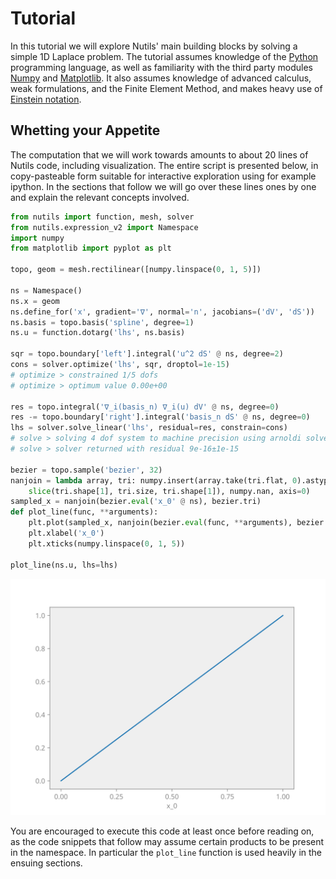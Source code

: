 # Tutorial

In this tutorial we will explore Nutils' main building blocks by solving a
simple 1D Laplace problem. The tutorial assumes knowledge of the
[Python](https://www.python.org/) programming language, as well as familiarity
with the third party modules [Numpy](https://numpy.org/) and
[Matplotlib](https://matplotlib.org/). It also assumes knowledge of advanced
calculus, weak formulations, and the Finite Element Method, and makes heavy use
of [Einstein notation](https://en.wikipedia.org/wiki/Einstein_notation).

## Whetting your Appetite

The computation that we will work towards amounts to about 20 lines of Nutils
code, including visualization. The entire script is presented below, in
copy-pasteable form suitable for interactive exploration using for example
ipython. In the sections that follow we will go over these lines ones by one
and explain the relevant concepts involved.

```python
from nutils import function, mesh, solver
from nutils.expression_v2 import Namespace
import numpy
from matplotlib import pyplot as plt

topo, geom = mesh.rectilinear([numpy.linspace(0, 1, 5)])

ns = Namespace()
ns.x = geom
ns.define_for('x', gradient='∇', normal='n', jacobians=('dV', 'dS'))
ns.basis = topo.basis('spline', degree=1)
ns.u = function.dotarg('lhs', ns.basis)

sqr = topo.boundary['left'].integral('u^2 dS' @ ns, degree=2)
cons = solver.optimize('lhs', sqr, droptol=1e-15)
# optimize > constrained 1/5 dofs
# optimize > optimum value 0.00e+00

res = topo.integral('∇_i(basis_n) ∇_i(u) dV' @ ns, degree=0)
res -= topo.boundary['right'].integral('basis_n dS' @ ns, degree=0)
lhs = solver.solve_linear('lhs', residual=res, constrain=cons)
# solve > solving 4 dof system to machine precision using arnoldi solver
# solve > solver returned with residual 9e-16±1e-15

bezier = topo.sample('bezier', 32)
nanjoin = lambda array, tri: numpy.insert(array.take(tri.flat, 0).astype(float),
    slice(tri.shape[1], tri.size, tri.shape[1]), numpy.nan, axis=0)
sampled_x = nanjoin(bezier.eval('x_0' @ ns), bezier.tri)
def plot_line(func, **arguments):
    plt.plot(sampled_x, nanjoin(bezier.eval(func, **arguments), bezier.tri))
    plt.xlabel('x_0')
    plt.xticks(numpy.linspace(0, 1, 5))

plot_line(ns.u, lhs=lhs)
```
![output](tutorial-fig1.svg)

You are encouraged to execute this code at least once before reading on, as the
code snippets that follow may assume certain products to be present in the
namespace. In particular the `plot_line` function is used heavily in the
ensuing sections.
